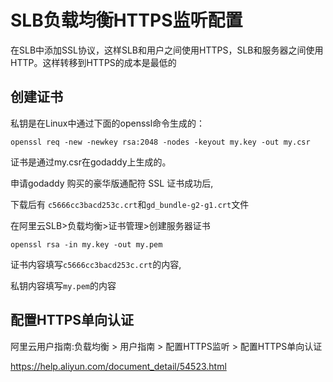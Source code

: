 # SLB负载均衡HTTPS监听配置

在SLB中添加SSL协议，这样SLB和用户之间使用HTTPS，SLB和服务器之间使用HTTP。这样转移到HTTPS的成本是最低的


## 创建证书
私钥是在Linux中通过下面的openssl命令生成的：

```
openssl req -new -newkey rsa:2048 -nodes -keyout my.key -out my.csr
```

证书是通过my.csr在godaddy上生成的。


申请godaddy 购买的豪华版通配符 SSL 证书成功后,

下载后有
`c5666cc3bacd253c.crt`和`gd_bundle-g2-g1.crt`文件


在阿里云SLB>负载均衡>证书管理>创建服务器证书
```
openssl rsa -in my.key -out my.pem
```

证书内容填写`c5666cc3bacd253c.crt`的内容,

私钥内容填写`my.pem`的内容

## 配置HTTPS单向认证

阿里云用户指南:负载均衡 > 用户指南 > 配置HTTPS监听 > 配置HTTPS单向认证

https://help.aliyun.com/document_detail/54523.html
